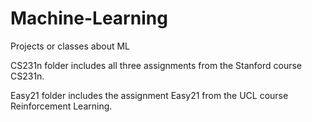 # Machine-Learning
Projects or classes about ML

CS231n folder includes all three assignments from the Stanford course CS231n.

Easy21 folder includes the assignment Easy21 from the UCL course Reinforcement Learning.
